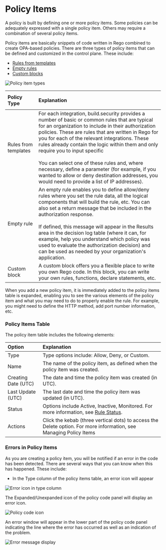# Policy Items

A policy is built by defining one or more policy items. Some policies can be adequately expressed with a single policy item. Others may require a combination of several policy items.

Policy items are basically snippets of code written in Rego combined to create OPA-based policies. There are three types of policy items that can be defined and customized in the control plane. These include:

* [Rules from templates](predefined-rules-templates.md)
* [Empty rules](empty-rules.md)
* [Custom blocks](custom-blocks.md)

![Policy item types](https://files.readme.io/4be19c2-Policy_Items_types.png)



<table>
  <thead>
    <tr>
      <th style="text-align:left">Policy Type</th>
      <th style="text-align:left">
        <p></p>
        <p>Explanation</p>
      </th>
    </tr>
  </thead>
  <tbody>
    <tr>
      <td style="text-align:left">Rules from templates</td>
      <td style="text-align:left">For each integration, build.security provides a number of basic or common
        rules that are typical for an organization to include in their authorization
        policies. These are rules that are written in Rego for you for each of
        the relevant integrations. These rules already contain the logic within
        them and only require you to input specific
        <br />
        <br />You can select one of these rules and, where necessary, define a parameter
        (for example, if you wanted to allow or deny destination addresses, you
        would need to provide a list of IP addresses).</td>
    </tr>
    <tr>
      <td style="text-align:left">Empty rule</td>
      <td style="text-align:left">An empty rule enables you to define allow/deny rules where you set the
        rule data, all the logical components that will build the rule, etc. You
        can also set a return message that be included in the authorization response.
        <br
        />
        <br />If defined, this message will appear in the Results area in the decision
        log table (where it can, for example, help you understand which policy
        was used to evaluate the authorization decision) and can be used as needed
        by your organization&apos;s application.</td>
    </tr>
    <tr>
      <td style="text-align:left">Custom block</td>
      <td style="text-align:left">A custom block offers you a flexible place to write you own Rego code.
        In this block, you can write your own rules, functions, declare statements,
        etc.</td>
    </tr>
  </tbody>
</table>

When you add a new policy item, it is immediately added to the policy items table is expanded, enabling you to see the various elements of the policy item and what you may need to do to properly enable the rule. For example, you might need to define the HTTP method, add port number information, etc.

### Policy Items Table

The policy item table includes the following elements:

| Option | Explanation |
| :--- | :--- |
| Type | Type options include: Allow, Deny, or Custom. |
| Name | The name of the policy item, as defined when the policy item was created. |
| Creating Date \(UTC\) | The date and time the policy item was created \(in UTC\). |
| Last Update \(UTC\) | The last date and time the policy item was updated \(in UTC\). |
| Status | Options include Active, Inactive, Monitored. For more information, see [Rule Status](https://docs.build.security/docs/rule-statuses-and-versions). |
| Actions | Click the kebab \(three vertical dots\) to access the Delete option. For more information, see Managing Policy Items |

### Errors in Policy Items

As you are creating a policy item, you will be notified if an error in the code has been detected. There are several ways that you can know when this has happened. These include:

* In the Type column of the policy items table, an error icon will appear

![Error icon in type column](https://files.readme.io/c00bd4b-error-type.PNG)

The Expanded/Unexpanded icon of the policy code panel will display an error icon.

![Policy code icon](https://files.readme.io/caa0caa-errors.png)

An error window will appear in the lower part of the policy code panel indicating the line where the error has occurred as well as an indication of the problem.

![Error message display](https://files.readme.io/f9adbae-errorwindow.PNG)



